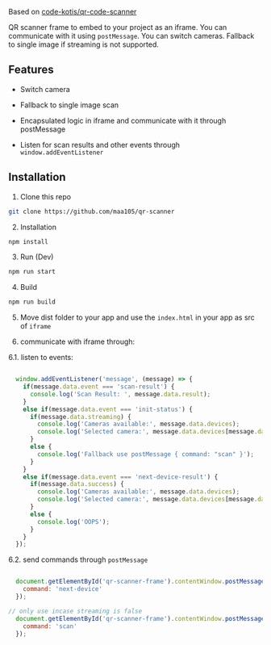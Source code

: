Based on [code-kotis/qr-code-scanner](https://github.com/code-kotis/qr-code-scanner)

QR scanner frame to embed to your project as an iframe. You can communicate with it using `postMessage`. You can switch cameras. Fallback to single image if streaming is not supported.

## Features

  - Switch camera

  - Fallback to single image scan

  - Encapsulated logic in iframe and communicate with it through postMessage

  - Listen for scan results and other events through `window.addEventListener`

## Installation

1. Clone this repo

  ```bash
  git clone https://github.com/maa105/qr-scanner
  ```

2. Installation

  ```bash
  npm install
  ```

3. Run (Dev)

  ```bash
  npm run start
  ```

4. Build

  ```bash
  npm run build
  ```

5. Move dist folder to your app and use the `index.html` in your app as src of `iframe`

6. communicate with iframe through:
  
  6.1. listen to events:

```js

  window.addEventListener('message', (message) => {
    if(message.data.event === 'scan-result') {
      console.log('Scan Result: ', message.data.result);
    }
    else if(message.data.event === 'init-status') {
      if(message.data.streaming) {
        console.log('Cameras available:', message.data.devices);
        console.log('Selected camera:', message.data.devices[message.data.selected]);
      }
      else {
        console.log('Fallback use postMessage { command: "scan" }');
      }
    }
    else if(message.data.event === 'next-device-result') {
      if(message.data.success) {
        console.log('Cameras available:', message.data.devices);
        console.log('Selected camera:', message.data.devices[message.data.selected]);
      }
      else {
        console.log('OOPS');
      }
    }
  });

```
  
  6.2. send commands through `postMessage`

```js

  document.getElementById('qr-scanner-frame').contentWindow.postMessage({
    command: 'next-device'
  });

// only use incase streaming is false
  document.getElementById('qr-scanner-frame').contentWindow.postMessage({
    command: 'scan'
  });

```
